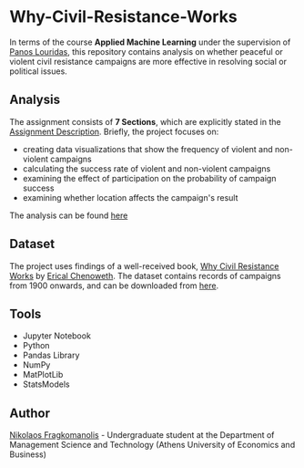 # Why-Civil-Resistance-Works
In terms of the course **Applied Machine Learning** under the supervision of [Panos Louridas](https://github.com/louridas), this repository contains analysis on whether peaceful or violent civil resistance campaigns are more effective in resolving social or political issues.

## Analysis

The assignment consists of **7 Sections**, which are explicitly stated in the [Assignment Description](https://github.com/nickosfra/Data-Analysis-on-Civil-Resistance-Data/blob/master/Assignment/wcrw.ipynb). Briefly, the project focuses on:
- creating data visualizations that show the frequency of violent and non-violent campaigns
- calculating the success rate of violent and non-violent campaigns
- examining the effect of participation on the probability of campaign success
- examining whether location affects the campaign's result

The analysis can be found [here](https://www.ericachenoweth.com/wp-content/uploads/2012/01/Data-and-Replication-Files-3.zip)

## Dataset

The project uses findings of a well-received book, [Why Civil Resistance Works](https://www.ericachenoweth.com/research/wcrw) by [Erical Chenoweth](https://www.ericachenoweth.com/). The dataset contains records of campaigns from 1900 onwards, and can be downloaded from [here](https://www.ericachenoweth.com/wp-content/uploads/2012/01/Data-and-Replication-Files-3.zip).

## Tools
- Jupyter Notebook
- Python
- Pandas Library
- NumPy
- MatPlotLib
- StatsModels

## Author
[Nikolaos Fragkomanolis](https://github.com/nickosfra) - Undergraduate student at the Department of Management Science and Technology (Athens University of Economics and Business)
